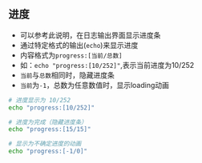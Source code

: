 
## 进度
- 可以参考此说明，在日志输出界面显示进度条
- 通过特定格式的输出(`echo`)来显示进度
- 内容格式为`progress:[当前/总数]`
- 如：`echo "progress:[10/252]"`,表示当前进度为10/252
- `当前`与`总数`相同时，隐藏进度条
- `当前`为`-1`，总数为任意数值时，显示loading动画

```sh
# 进度显示为 10/252
echo "progress:[10/252]"

# 进度为完成（隐藏进度条）
echo "progress:[15/15]"

# 显示为不确定进度的动画
echo "progress:[-1/0]"
```
